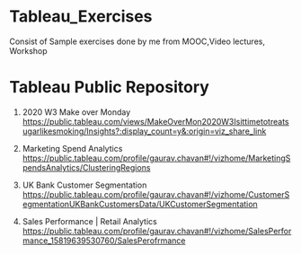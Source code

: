 # Tableau_Exercises
Consist of Sample exercises done by me from MOOC,Video lectures, Workshop


#  Tableau Public Repository
1. 2020 W3 Make over Monday
https://public.tableau.com/views/MakeOverMon2020W3Isittimetotreatsugarlikesmoking/Insights?:display_count=y&:origin=viz_share_link

2. Marketing Spend Analytics 
https://public.tableau.com/profile/gaurav.chavan#!/vizhome/MarketingSpendsAnalytics/ClusteringRegions

3. UK Bank Customer Segmentation
https://public.tableau.com/profile/gaurav.chavan#!/vizhome/CustomerSegmentationUKBankCustomersData/UKCustomerSegmentation

4. Sales Performance | Retail Analytics
https://public.tableau.com/profile/gaurav.chavan#!/vizhome/SalesPerformance_15819639530760/SalesPerofrmance


